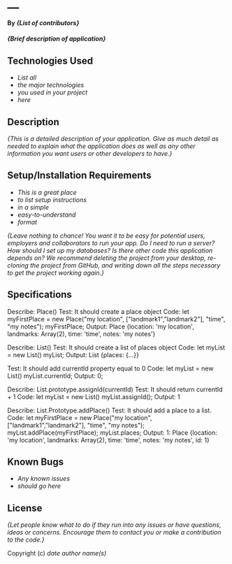# __

#### By _**{List of contributors}**_

#### _{Brief description of application}_

## Technologies Used

* _List all_
* _the major technologies_
* _you used in your project_
* _here_

## Description

_{This is a detailed description of your application. Give as much detail as needed to explain what the application does as well as any other information you want users or other developers to have.}_

## Setup/Installation Requirements

* _This is a great place_
* _to list setup instructions_
* _in a simple_
* _easy-to-understand_
* _format_

_{Leave nothing to chance! You want it to be easy for potential users, employers and collaborators to run your app. Do I need to run a server? How should I set up my databases? Is there other code this application depends on? We recommend deleting the project from your desktop, re-cloning the project from GitHub, and writing down all the steps necessary to get the project working again.}_

## Specifications

Describe: Place()
Test: It should create a place object
Code: let myFirstPlace = new Place("my location", ["landmark1","landmark2"], "time", "my notes");
      myFirstPlace;
Output: Place {location: 'my location', landmarks: Array(2), time: 'time', notes: 'my notes'}    

Describe: List()
Test: It should create a list of places object
Code: let myList = new List()
      myList;
Output: List {places: {…}}

Test: It should add currentId property equal to 0
Code: let myList = new List()
      myList.currentId;
Output: 0;

Describe: List.prototype.assignId(currentId)
Test: It should return currentId + 1
Code: let myList = new List()
      myList.assignId();
Output: 1

Describe: List.Prototype.addPlace()
Test: It should add a place to a list.
Code: let myFirstPlace = new Place("my location", ["landmark1","landmark2"], "time", "my notes");
      myList.addPlace(myFirstPlace);
      myList.places;
Output: 1:  Place {location: 'my location', landmarks: Array(2), time: 'time', notes: 'my notes', id: 1}

## Known Bugs

* _Any known issues_
* _should go here_

## License

_{Let people know what to do if they run into any issues or have questions, ideas or concerns.  Encourage them to contact you or make a contribution to the code.}_

Copyright (c) _date_ _author name(s)_